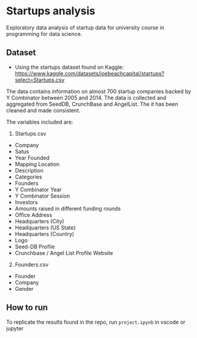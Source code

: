 # Startups analysis

Exploratory data analysis of startup data for university course in programming for data science.

## Dataset

* Using the startups dataset found on Kaggle:
https://www.kaggle.com/datasets/joebeachcapital/startups?select=Startups.csv

The data contains information on almost 700 startup companies backed by Y Combinator between 2005 and 2014.
The data is collected and aggregated from SeedDB, CrunchBase and AngelList. The it has been cleaned and made consistent.

The variables included are:

1. Startups.csv
  - Company	
  - Satus
  - Year Founded
  - Mapping Location
  - Description
  - Categories
  - Founders
  - Y Combinator Year
  - Y Combinator Session
  - Investors
  - Amounts raised in different funding rounds
  - Office Address
  - Headquarters (City)
  - Headquarters (US State)
  - Headquarters (Country)
  - Logo
  - Seed-DB Profile
  - Crunchbase / Angel List Profile	Website


2. Founders.csv
  - Founder
  - Company
  - Gender


## How to run

To replicate the results found in the repo, run `project.ipynb` in vscode or jupyter